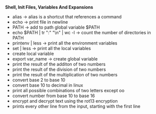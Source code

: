 **Shell, Init Files, Variables And Expansions**
- alias -> alias is a shortcut that references a command
- echo -> print file in newline
- PATH -> add to path global variable $PATH
- echo $PATH | tr ":" "\n" | wc -l -> count the number of directories in PATH
- printenv | less -> print all the environment variables
- set | less -> print all the local variables
- create local variable
- export var_name -> create global variable
- print the result of the additon of two numbers
- print the result of the division of two numbers
- print the result of the multiplication of two numbers
- convert base 2 to base 10
- convert base 10 to decimal in linux
- print all possible combinations of two letters except oo
- convert number from base 10 to base 16
- encrypt and decrypt text using the rot13 encryption
- prints every other line from the input, starting with the first line
